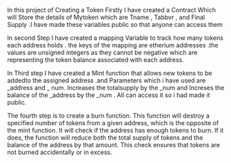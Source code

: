In this project of Creating a Token  Firstly I have created a Contract Which will Store the details
of Mytoken which are Tname , Tabbvr , and Final Supply .I have made these variables public so that anyone 
can access them

In second Step I have created a mapping Variable to track how many tokens each address holds .
the keys of the mapping are etherium addresses .the values are unsigned integers as they cannot be negative
which are representing the token balance associated with each address.

In Third step I have created a Mint function that allows new tokens to be addedto the assigned address
.and  Parameters which i have used are _address and _ num. Increases the totalsupply by the _num and Increses 
the balance of the _address by the _num . All can access it so i had made it public.

The fourth step is to create a burn function. This function will destroy a specified number of tokens from a given address,
which is the opposite of the mint function. It will check if the address has enough tokens to burn. If it does, the function
will reduce both the total supply of tokens and the balance of the address by that amount. This check ensures that tokens are
not burned accidentally or in excess.
